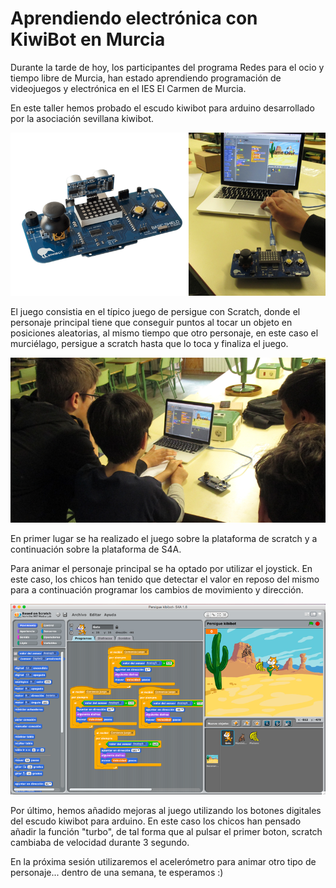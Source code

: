 # Aprendiendo electrónica con KiwiBot en Murcia

Durante la tarde de hoy, los participantes del programa Redes para el ocio y tiempo libre de Murcia, han estado aprendiendo programación de videojuegos y electrónica en el IES El Carmen de Murcia.

En este taller hemos probado el escudo kiwibot para arduino desarrollado por la asociación sevillana kiwibot.

![](img/1.png)

El juego consistia en el típico juego de persigue con Scratch, donde el personaje principal tiene que conseguir puntos al tocar un objeto en posiciones aleatorias, al mismo tiempo que otro personaje, en este caso el murciélago, persigue a scratch hasta que lo toca y finaliza el juego.

![](img/2.png)

En primer lugar se ha realizado el juego sobre la plataforma de scratch y a continuación sobre la plataforma de S4A.

Para animar el personaje principal se ha optado por utilizar el joystick. En este caso, los chicos han tenido que detectar el valor en reposo del mismo para a continuación programar los cambios de movimiento y dirección.

![](img/3.png)

Por último, hemos añadido mejoras al juego utilizando los botones digitales del escudo kiwibot para arduino. En este caso los chicos han pensado añadir la función "turbo", de tal forma que al pulsar el primer boton, scratch cambiaba de velocidad durante 3 segundo.

En la próxima sesión utilizaremos el acelerómetro para animar otro tipo de personaje... dentro de una semana, te esperamos :)
